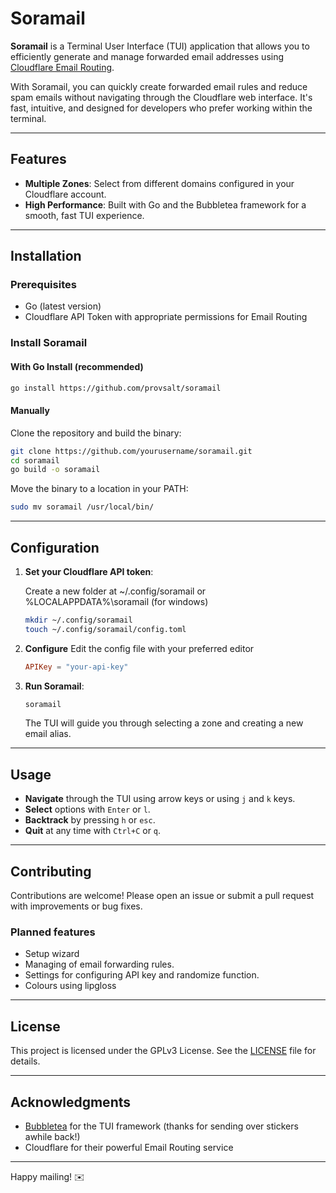 # Soramail
**Soramail** is a Terminal User Interface (TUI) application that allows you to efficiently generate and manage forwarded email addresses using [Cloudflare Email Routing](https://www.cloudflare.com/products/email-routing/).

With Soramail, you can quickly create forwarded email rules and reduce spam emails without navigating through the Cloudflare web interface. It's fast, intuitive, and designed for developers who prefer working within the terminal.

---

## Features

- **Multiple Zones**: Select from different domains configured in your Cloudflare account.
- **High Performance**: Built with Go and the Bubbletea framework for a smooth, fast TUI experience.

---

## Installation

### Prerequisites

- Go (latest version)
- Cloudflare API Token with appropriate permissions for Email Routing

### Install Soramail

#### With Go Install (recommended)

```bash
go install https://github.com/provsalt/soramail
```


#### Manually

Clone the repository and build the binary:

```bash
git clone https://github.com/yourusername/soramail.git
cd soramail
go build -o soramail
```

Move the binary to a location in your PATH:

```bash
sudo mv soramail /usr/local/bin/
```

---

## Configuration

1. **Set your Cloudflare API token**:

   Create a new folder at ~/.config/soramail or %LOCALAPPDATA%\soramail (for windows)
   ```bash
   mkdir ~/.config/soramail
   touch ~/.config/soramail/config.toml 
   ```

2. **Configure**
    Edit the config file with your preferred editor
    ```toml
    APIKey = "your-api-key"
    ```

3. **Run Soramail**:

   ```bash
   soramail
   ```

   The TUI will guide you through selecting a zone and creating a new email alias.

---

## Usage

- **Navigate** through the TUI using arrow keys or using `j` and `k` keys.
- **Select** options with `Enter` or `l`.
- **Backtrack** by pressing `h` or `esc`.
- **Quit** at any time with `Ctrl+C` or `q`.

---

## Contributing

Contributions are welcome! Please open an issue or submit a pull request with improvements or bug fixes.

### Planned features
- Setup wizard
- Managing of email forwarding rules.
- Settings for configuring API key and randomize function.
- Colours using lipgloss

---

## License

This project is licensed under the GPLv3 License. See the [LICENSE](./LICENSE) file for details.

---

## Acknowledgments

- [Bubbletea](https://github.com/charmbracelet/bubbletea) for the TUI framework (thanks for sending over stickers awhile back!)
- Cloudflare for their powerful Email Routing service

---

Happy mailing! ✉️